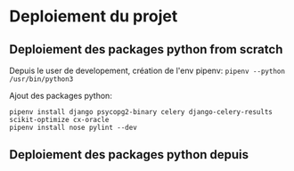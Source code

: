 # Deploiement du projet

## Deploiement des packages python from scratch

Depuis le user de developement, création de l'env pipenv:
`pipenv --python /usr/bin/python3`

Ajout des packages python:
```
pipenv install django psycopg2-binary celery django-celery-results scikit-optimize cx-oracle
pipenv install nose pylint --dev
```

## Deploiement des packages python depuis 